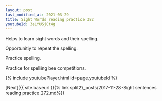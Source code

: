 ```yaml
---
layout: post
last_modified_at: 2021-03-29
title: Sight Words reading practice 382
youtubeId: 3eLYUSjCt4g
---
```

 
 
Helps to learn sight words and their spelling.

Opportunitiy to repeat the spelling. 

Practice spelling. 
 
Practice for spelling bee competitions. 
 
{% include youtubePlayer.html id=page.youtubeId %}
 
 

[Next]({{ site.baseurl }}{% link  split2/_posts/2017-11-28-Sight sentences reading practice 272.md%})
 
